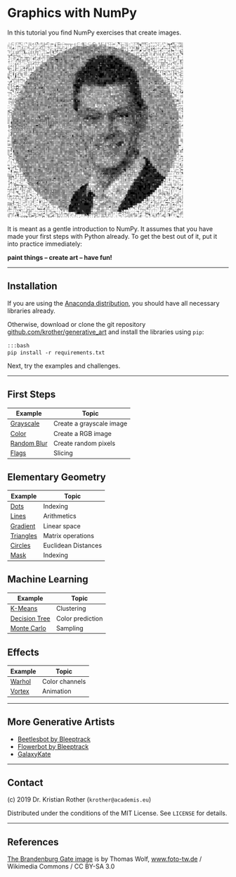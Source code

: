 
# Graphics with NumPy

In this tutorial you find NumPy exercises that create images.

![title image](images/title.png)

It is meant as a gentle introduction to NumPy.
It assumes that you have made your first steps with Python already.
To get the best out of it, put it into practice immediately:

**paint things – create art – have fun!**

----

## Installation

If you are using the [Anaconda distribution](https://www.anaconda.com/), you should have all necessary libraries already.

Otherwise, download or clone the git repository [github.com/krother/generative_art](https://github.com/krother/generative_art) and install the libraries using `pip`:

    :::bash
    pip install -r requirements.txt

Next, try the examples and challenges.

----

## First Steps

| Example | Topic |
|-----------|--------|
| [Grayscale](grayscale/) | Create a grayscale image |
| [Color](rgb/) | Create a RGB image |
| [Random Blur](random_blur/) | Create random pixels |
| [Flags](flags/) | Slicing |


## Elementary Geometry

| Example | Topic |
|-----------|--------|
| [Dots](dots/) | Indexing |
| [Lines](lines/) | Arithmetics |
| [Gradient](gradient/) | Linear space |
| [Triangles](triangles/) | Matrix operations |
| [Circles](circles/) | Euclidean Distances |
| [Mask](mask/) | Indexing |

## Machine Learning

| Example | Topic |
|-----------|--------|
| [K-Means](kmeans/) | Clustering |
| [Decision Tree](dtree/) | Color prediction |
| [Monte Carlo](montecarlo/) | Sampling |

## Effects

| Example | Topic |
|-----------|--------|
| [Warhol](warhol/) | Color channels |
| [Vortex](vortex/) | Animation |



----

## More Generative Artists

* [Beetlesbot by Bleeptrack](https://beetles.bleeptrack.de/)
* [Flowerbot by Bleeptrack](https://blptrck.uber.space/flower/)
* [GalaxyKate](http://galaxykate.com/)

----

## Contact

(c) 2019 Dr. Kristian Rother (`krother@academis.eu`)

Distributed under the conditions of the MIT License. See `LICENSE` for details.

----

## References

[The Brandenburg Gate image](https://commons.wikimedia.org/wiki/File:Brandenburger_Tor_abends.jpg) is by Thomas Wolf, www.foto-tw.de / Wikimedia Commons / CC BY-SA 3.0
